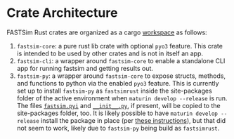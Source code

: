 # Crate Architecture
FASTSim Rust crates are organized as a cargo [workspace](Cargo.toml) as follows:
1. `fastsim-core`: a pure rust lib crate with optional `pyo3` feature.  This crate is intended to be used by other crates and is not in itself an app.
1. `fastsim-cli`: a wrapper around `fastsim-core` to enable a standalone CLI app for running fastsim and getting results out.  
1. `fastsim-py`: a wrapper around `fastsim-core` to expose structs, methods, and functions to python via the enabled `pyo3` feature.  This is currently set up to install `fastsim-py` as `fastsimrust` inside the site-packages folder of the active environment when `maturin develop --release` is run.  The files [`fastsim.pyi`](fastsim-py/fastsimrust.pyi) and [`__init__.py`](fastsim-py/__init__.py), if present, will be copied to the site-packages folder, too. It is likely possible to have `maturin develop --release` install the package in place (per [these instructions](https://github.com/PyO3/maturin/blob/084cfaced651b28616aeea1f818bdc933a536bfe/guide/src/project_layout.md#mixed-rustpython-project)), but that did not seem to work, likely due to `fastsim-py` being build as `fastsimrust`.  